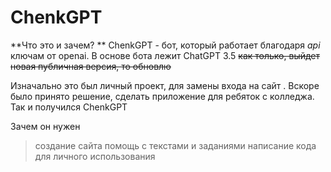 
# ChenkGPT
**Что это и зачем? **
ChenkGPT - бот, который работает благодаря _api_ ключам от openai. В основе бота лежит ChatGPT 3.5 ~~как только, выйдет новая публичная версия, то обновлю~~

Изначально это был личный проект, для замены входа на сайт [](openai.com). Вскоре было принято решение, сделать приложение для ребяток с колледжа. Так и получился ChenkGPT

Зачем он нужен
> создание сайта
> помощь с текстами и заданиями
> написание кода
> для личного использования